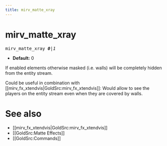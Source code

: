 ```yaml
---
title: mirv_matte_xray
---
```


# mirv_matte_xray

<tt>mirv_matte_xray _**0**|1_</tt>

* **Default:** 0

If enabled elements otherwise masked (i.e. walls) will be completely hidden
from the entity stream.

Could be useful in combination with [[mirv_fx_xtendvis|GoldSrc:mirv_fx_xtendvis]]:
Would allow to see the players on the entity stream even when they are covered by walls.

# See also

* [[mirv_fx_xtendvis|GoldSrc:mirv_fx_xtendvis]]
* [[GoldSrc:Matte Effects]]
* [[GoldSrc:Commands]]

